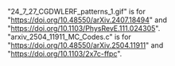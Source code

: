 "24_7_27_CGDWLERF_patterns_1.gif" is for "https://doi.org/10.48550/arXiv.2407.18494" and "https://doi.org/10.1103/PhysRevE.111.024305". 
"arxiv_2504_11911_MC_Codes.c" is for "https://doi.org/10.48550/arXiv.2504.11911" and "https://doi.org/10.1103/2x7c-ffpc". 
